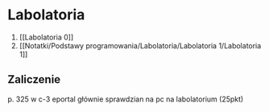 # Labolatoria
1. [[Labolatoria 0]]
2. [[Notatki/Podstawy programowania/Labolatoria/Labolatoria 1/Labolatoria 1]]

## Zaliczenie
p. 325 w c-3
eportal głównie
sprawdzian na pc na labolatorium (25pkt)